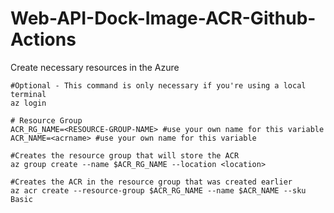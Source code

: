 # Web-API-Dock-Image-ACR-Github-Actions

Create necessary resources in the Azure
```
#Optional - This command is only necessary if you're using a local terminal
az login

# Resource Group
ACR_RG_NAME=<RESOURCE-GROUP-NAME> #use your own name for this variable
ACR_NAME=<acrname> #use your own name for this variable

#Creates the resource group that will store the ACR
az group create --name $ACR_RG_NAME --location <location>

#Creates the ACR in the resource group that was created earlier
az acr create --resource-group $ACR_RG_NAME --name $ACR_NAME --sku Basic
```
